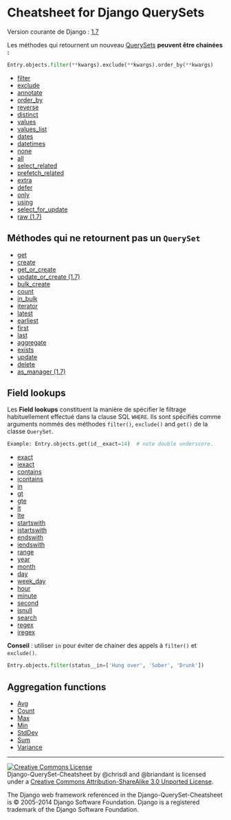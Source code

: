 # Cheatsheet for Django QuerySets
Version courante de Django : [1.7](https://docs.djangoproject.com/fr/1.7/ref/models/querysets/)

Les méthodes qui retournent un nouveau [QuerySets](https://docs.djangoproject.com/fr/1.7/ref/models/querysets/#methods-that-return-new-querysets) **peuvent être chainées :**

````python
Entry.objects.filter(**kwargs).exclude(**kwargs).order_by(**kwargs)
````

 * [filter](https://docs.djangoproject.com/fr/1.7/ref/models/querysets/#filter)
 * [exclude](https://docs.djangoproject.com/fr/1.7/ref/models/querysets/#exclude)
 * [annotate](https://docs.djangoproject.com/fr/1.7/ref/models/querysets/#annotate)
 * [order_by](https://docs.djangoproject.com/fr/1.7/ref/models/querysets/#order-by)
 * [reverse](https://docs.djangoproject.com/fr/1.7/ref/models/querysets/#reverse)
 * [distinct](https://docs.djangoproject.com/fr/1.7/ref/models/querysets/#distinct)
 * [values](https://docs.djangoproject.com/fr/1.7/ref/models/querysets/#values)
 * [values_list](https://docs.djangoproject.com/fr/1.7/ref/models/querysets/#values-list)
 * [dates](https://docs.djangoproject.com/fr/1.7/ref/models/querysets/#dates)
 * [datetimes](https://docs.djangoproject.com/fr/1.7/ref/models/querysets/#datetimes)
 * [none](https://docs.djangoproject.com/fr/1.7/ref/models/querysets/#none)
 * [all](https://docs.djangoproject.com/fr/1.7/ref/models/querysets/#all)
 * [select_related](https://docs.djangoproject.com/fr/1.7/ref/models/querysets/#select-related)
 * [prefetch_related](https://docs.djangoproject.com/fr/1.7/ref/models/querysets/#prefetch-related)
 * [extra](https://docs.djangoproject.com/fr/1.7/ref/models/querysets/#extra)
 * [defer](https://docs.djangoproject.com/fr/1.7/ref/models/querysets/#defer)
 * [only](https://docs.djangoproject.com/fr/1.7/ref/models/querysets/#only)
 * [using](https://docs.djangoproject.com/fr/1.7/ref/models/querysets/#using)
 * [select_for_update](https://docs.djangoproject.com/fr/1.7/ref/models/querysets/#select-for-update)
 * [raw (1.7)](https://docs.djangoproject.com/fr/1.7/ref/models/querysets/#raw)

## Méthodes qui ne retournent pas un `QuerySet`

 * [get](https://docs.djangoproject.com/fr/1.7/ref/models/querysets/#get)
 * [create](https://docs.djangoproject.com/fr/1.7/ref/models/querysets/#create)
 * [get_or_create](https://docs.djangoproject.com/fr/1.7/ref/models/querysets/#get-or-create)
 * [update_or_create (1.7)](https://docs.djangoproject.com/fr/1.7/ref/models/querysets/#update-or-create)
 * [bulk_create](https://docs.djangoproject.com/fr/1.7/ref/models/querysets/#bulk-create)
 * [count](https://docs.djangoproject.com/fr/1.7/ref/models/querysets/#count)
 * [in_bulk](https://docs.djangoproject.com/fr/1.7/ref/models/querysets/#in-bulk)
 * [iterator](https://docs.djangoproject.com/fr/1.7/ref/models/querysets/#iterator)
 * [latest](https://docs.djangoproject.com/fr/1.7/ref/models/querysets/#latest)
 * [earliest](https://docs.djangoproject.com/fr/1.7/ref/models/querysets/#earliest)
 * [first](https://docs.djangoproject.com/fr/1.7/ref/models/querysets/#first)
 * [last](https://docs.djangoproject.com/fr/1.7/ref/models/querysets/#last)
 * [aggregate](https://docs.djangoproject.com/fr/1.7/ref/models/querysets/#aggregate)
 * [exists](https://docs.djangoproject.com/fr/1.7/ref/models/querysets/#exists)
 * [update](https://docs.djangoproject.com/fr/1.7/ref/models/querysets/#update)
 * [delete](https://docs.djangoproject.com/fr/1.7/ref/models/querysets/#delete)
 * [as_manager (1.7)](https://docs.djangoproject.com/fr/1.7/ref/models/querysets/#as-manager)

## Field lookups

Les **Field lookups** constituent la manière de spécifier le filtrage
habituellement effectué dans la clause SQL `WHERE`. Ils sont spécifiés comme
arguments nommés des méthodes `filter()`, `exclude()` and `get()` de la classe
`QuerySet`.

````python
Example: Entry.objects.get(id__exact=14)  # note double underscore.
````

 * [exact](https://docs.djangoproject.com/fr/1.7/ref/models/querysets/#exact)
 * [iexact](https://docs.djangoproject.com/fr/1.7/ref/models/querysets/#iexact)
 * [contains](https://docs.djangoproject.com/fr/1.7/ref/models/querysets/#contains)
 * [icontains](https://docs.djangoproject.com/fr/1.7/ref/models/querysets/#icontains)
 * [in](https://docs.djangoproject.com/fr/1.7/ref/models/querysets/#in)
 * [gt](https://docs.djangoproject.com/fr/1.7/ref/models/querysets/#gt)
 * [gte](https://docs.djangoproject.com/fr/1.7/ref/models/querysets/#gte)
 * [lt](https://docs.djangoproject.com/fr/1.7/ref/models/querysets/#lt)
 * [lte](https://docs.djangoproject.com/fr/1.7/ref/models/querysets/#lte)
 * [startswith](https://docs.djangoproject.com/fr/1.7/ref/models/querysets/#startswith)
 * [istartswith](https://docs.djangoproject.com/fr/1.7/ref/models/querysets/#istartswith)
 * [endswith](https://docs.djangoproject.com/fr/1.7/ref/models/querysets/#endswith)
 * [iendswith](https://docs.djangoproject.com/fr/1.7/ref/models/querysets/#iendswith)
 * [range](https://docs.djangoproject.com/fr/1.7/ref/models/querysets/#range)
 * [year](https://docs.djangoproject.com/fr/1.7/ref/models/querysets/#year)
 * [month](https://docs.djangoproject.com/fr/1.7/ref/models/querysets/#month)
 * [day](https://docs.djangoproject.com/fr/1.7/ref/models/querysets/#day)
 * [week_day](https://docs.djangoproject.com/fr/1.7/ref/models/querysets/#week_day)
 * [hour](https://docs.djangoproject.com/fr/1.7/ref/models/querysets/#hour)
 * [minute](https://docs.djangoproject.com/fr/1.7/ref/models/querysets/#minute)
 * [second](https://docs.djangoproject.com/fr/1.7/ref/models/querysets/#second)
 * [isnull](https://docs.djangoproject.com/fr/1.7/ref/models/querysets/#isnull)
 * [search](https://docs.djangoproject.com/fr/1.7/ref/models/querysets/#search)
 * [regex](https://docs.djangoproject.com/fr/1.7/ref/models/querysets/#regex)
 * [iregex](https://docs.djangoproject.com/fr/1.7/ref/models/querysets/#iregex)

 **Conseil** : utiliser `in` pour éviter de chainer des appels à `filter()` et `exclude()`.

````python
Entry.objects.filter(status__in=['Hung over', 'Sober', 'Drunk'])
````

## Aggregation functions

 * [Avg](https://docs.djangoproject.com/fr/1.6/ref/models/querysets/#avg)
 * [Count](https://docs.djangoproject.com/fr/1.6/ref/models/querysets/#id6)
 * [Max](https://docs.djangoproject.com/fr/1.6/ref/models/querysets/#max)
 * [Min](https://docs.djangoproject.com/fr/1.6/ref/models/querysets/#min)
 * [StdDev](https://docs.djangoproject.com/fr/1.6/ref/models/querysets/#stddev)
 * [Sum](https://docs.djangoproject.com/fr/1.6/ref/models/querysets/#sum)
 * [Variance](https://docs.djangoproject.com/fr/1.6/ref/models/querysets/#variance)

- - -

<a rel="license" href="http://creativecommons.org/licenses/by-sa/3.0/deed.en_US"><img alt="Creative Commons License" style="border-width:0" src="http://i.creativecommons.org/l/by-sa/3.0/88x31.png" /></a><br /><span xmlns:dct="http://purl.org/dc/terms/" href="http://purl.org/dc/dcmitype/Text" property="dct:title" rel="dct:type">Django-QuerySet-Cheatsheet</span> by <span xmlns:cc="http://creativecommons.org/ns#" property="cc:attributionName">@chrisdl and @briandant</span> is licensed under a <a rel="license" href="http://creativecommons.org/licenses/by-sa/3.0/deed.en_US">Creative Commons Attribution-ShareAlike 3.0 Unported License</a>.<br />

The Django web framework referenced in the Django-QuerySet-Cheatsheet is ​© 2005-2014 Django Software Foundation.
Django is a registered trademark of the Django Software Foundation.

